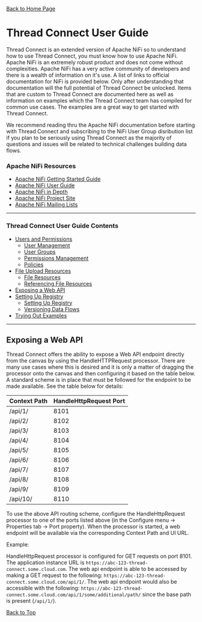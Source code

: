[Back to Home Page](../README.md#welcome-to-thread-connect)

# Thread Connect User Guide

Thread Connect is an extended version of Apache NiFi so to understand how to use Thread Connect, you must know how to use Apache NiFi. Apache NiFi is an extremely robust product and does not come without complexities. Apache NiFi has a very active community of developers and there is a wealth of information on it's use. A list of links to official documentation for NiFi is provided below. Only after understanding that documentation will the full potential of Thread Connect be unlocked. Items that are custom to Thread Connect are documented here as well as information on examples which the Thread Connect team has compiled for common use cases. The examples are a great way to get started with Thread Connect. 

We recommend reading thru the Apache NiFi documentation before starting with Thread Connect and subscribing to the NiFi User Group disribution list if you plan to be seriously using Thread Connect as the majority of questions and issues will be related to technical challenges building data flows. 

### Apache NiFi Resources
- [Apache NiFi Getting Started Guide](https://nifi.apache.org/docs/nifi-docs/html/overview.html)
- [Apache NiFi User Guide](https://nifi.apache.org/docs/nifi-docs/html/user-guide.html)
- [Apache NiFi in Depth](https://nifi.apache.org/docs/nifi-docs/html/nifi-in-depth.html)
- [Apache NiFi Project Site](https://nifi.apache.org/)
- [Apache NiFi Mailing Lists](https://nifi.apache.org/mailing_lists.html)

---

### Thread Connect User Guide Contents
- [Users and Permissions](USER_GUIDE_USER_MANAGEMENT.md#thread-connect-user-guide-contents)
    - [User Management](USER_GUIDE_USER_MANAGEMENT.md#user-management)
    - [User Groups](USER_GUIDE_USER_MANAGEMENT.md#user-groups)
    - [Permissions Management](USER_GUIDE_USER_MANAGEMENT.md#permissions-management)
    - [Policies](USER_GUIDE_USER_MANAGEMENT.md#policies)
- [File Upload Resources](USER_GUIDE_FILE_RESOURCES.md#thread-connect-user-guide-contents)
    - [File Resources](USER_GUIDE_FILE_RESOURCES.md#file-resources)
    - [Referencing File Resources](USER_GUIDE_FILE_RESOURCES.md#referencing-file-resources)
- [Exposing a Web API](USER_GUIDE_EXPOSING_WEB_API.md#thread-connect-user-guide-contents)
- [Setting Up Registry](USER_GUIDE_SETTING_UP_REGISTRY.md#thread-connect-user-guide-contents)
    - [Setting Up Registry](USER_GUIDE_SETTING_UP_REGISTRY.md#setting-up-registry)
    - [Versioning Data Flows](USER_GUIDE_SETTING_UP_REGISTRY.md#versioning-data-flows)
- [Trying Out Examples](USER_GUIDE_TRYING_EXAMPLES.md#trying-out-examples)

---

## Exposing a Web API
Thread Connect offers the ability to expose a Web API endpoint directly from the canvas by using the HandleHTTPRequest processor. There are many use cases where this is desired and it is only a matter of dragging the processor onto the canvas and then configuring it based on the table below. A standard scheme is in place that must be followed for the endpoint to be made available. See the table below for details:

Context Path | HandleHttpRequest Port
-------------|-----------------------
/api/1/ | 8101
/api/2/ | 8102
/api/3/ | 8103
/api/4/ | 8104
/api/5/ | 8105
/api/6/ | 8106
/api/7/ | 8107
/api/8/ | 8108
/api/9/ | 8109
/api/10/ | 8110


To use the above API routing scheme, configure the HandleHttpRequest processor to one of the ports listed above (in the Configure menu -> Properties tab -> Port property). When the processor is started, a web endpoint will be available via the corresponding Context Path and UI URL. 

Example:

HandleHttpRequest processor is configured for GET requests on port 8101. The application instance URL is `https://abc-123-thread-connect.some.cloud.com`. The web api endpoint is able to be accessed by making a GET request to the following: `https://abc-123-thread-connect.some.cloud.com/api/1/`. The web api endpoint would also be accessible with the following: `https://abc-123-thread-connect.some.cloud.com/api/1/some/additional/path/` since the base path is present (`/api/1/`).


[Back to Top](USER_GUIDE_EXPOSING_WEB_API.md#thread-connect-user-guide-contents)
